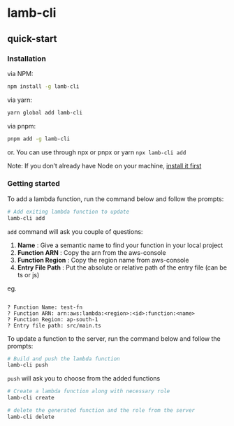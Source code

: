 # lamb-cli

## quick-start

### Installation

via NPM:
```bash
npm install -g lamb-cli
```

via yarn:
```bash
yarn global add lamb-cli
```

via pnpm:
```bash
pnpm add -g lamb-cli
```

or.
You can use through npx or pnpx or yarn
`npx lamb-cli add`

Note: If you don’t already have Node on your machine, [install it first](https://nodejs.org/)

### Getting started

To add a lambda function, run the command below and follow the prompts:

```bash
# Add exiting lambda function to update
lamb-cli add
```

`add` command will ask you couple of questions:

1. **Name** : Give a semantic name to find your function in your local project
2. **Function ARN** : Copy the arn from the aws-console
3. **Function Region** : Copy the region name from aws-console
4. **Entry File Path** : Put the absolute or relative path of the entry file (can be ts or js)

eg.

```

? Function Name: test-fn
? Function ARN: arn:aws:lambda:<region>:<id>:function:<name>
? Function Region: ap-south-1
? Entry file path: src/main.ts

```

To update a function to the server, run the command below and follow the prompts:

```bash
# Build and push the lambda function
lamb-cli push
```

`push` will ask you to choose from the added functions


```bash
# Create a lambda function along with necessary role
lamb-cli create
```



```bash
# delete the generated function and the role from the server
lamb-cli delete
```



